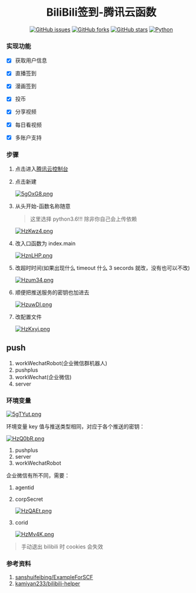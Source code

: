 <div align="center">
<h1>BiliBili签到-腾讯云函数</h1>

[![GitHub issues](https://img.shields.io/github/issues/ICE99125/BiliBili_Checkin?color=red&style=for-the-badge)](https://github.com/ICE99125/BiliBili_Checkin/issues)  [![GitHub forks](https://img.shields.io/github/forks/ICE99125/BiliBili_Checkin?style=for-the-badge)](https://github.com/ICE99125/BiliBili_Checkin/network)  [![GitHub stars](https://img.shields.io/github/stars/ICE99125/BiliBili_Checkin?style=for-the-badge)](https://github.com/ICE99125/BiliBili_Checkin/stargazers)  [![Python](https://img.shields.io/badge/python-3.6%2B-orange?style=for-the-badge)](https://www.python.org/)
</div>


### 实现功能

- [x] 获取用户信息
- [x] 直播签到
- [x] 漫画签到
- [x] 投币
- [x] 分享视频
- [x] 每日看视频
- [x] 多账户支持


### 步骤

1. 点击进入[腾讯云控制台](https://console.cloud.tencent.com/scf/list?rid=1&ns=default)

2. 点击新建

    [![5gOxG8.png](https://z3.ax1x.com/2021/10/23/5gOxG8.png)](https://imgtu.com/i/5gOxG8)
    
3. 从头开始-函数名称随意

    > 这里选择 python3.6!!! 除非你自己会上传依赖

    [![HzKwz4.png](https://s4.ax1x.com/2022/02/22/HzKwz4.png)](https://imgtu.com/i/HzKwz4)

4. 改入口函数为 index.main

    [![HznLHP.png](https://s4.ax1x.com/2022/02/22/HznLHP.png)](https://imgtu.com/i/HznLHP)
    
5. 改超时时间(如果出现什么 timeout 什么 3 secords 就改，没有也可以不改)

    [![Hzum34.png](https://s4.ax1x.com/2022/02/22/Hzum34.png)](https://imgtu.com/i/Hzum34)

6. 顺便把推送服务的密钥也加进去

    [![HzuwDI.png](https://s4.ax1x.com/2022/02/22/HzuwDI.png)](https://imgtu.com/i/HzuwDI)

7. 改配置文件

    [![HzKxyj.png](https://s4.ax1x.com/2022/02/22/HzKxyj.png)](https://imgtu.com/i/HzKxyj)

## push

1. workWechatRobot(企业微信群机器人)
2. pushplus
3. workWechat(企业微信)
4. server

### 环境变量

[![5gTYut.png](https://z3.ax1x.com/2021/10/23/5gTYut.png)](https://imgtu.com/i/5gTYut)

环境变量 key 值与推送类型相同，对应于各个推送的密钥：

[![HzQ0bR.png](https://s4.ax1x.com/2022/02/22/HzQ0bR.png)](https://imgtu.com/i/HzQ0bR)

1. pushplus
2. server
3. workWechatRobot

企业微信有所不同，需要：

1. agentid

2. corpSecret

   [![HzQAEt.png](https://s4.ax1x.com/2022/02/22/HzQAEt.png)](https://imgtu.com/i/HzQAEt)

3. corid

   [![HzMv4K.png](https://s4.ax1x.com/2022/02/22/HzMv4K.png)](https://imgtu.com/i/HzMv4K)

> 手动退出 bilibili 时 cookies 会失效

### 参考资料
1. [sanshuifeibing/ExampleForSCF](https://github.com/sanshuifeibing/ExampleForSCF)
2. [kamiyan233/bilibili-helper](https://github.com/kamiyan233/bilibili-helper)
